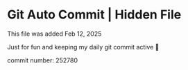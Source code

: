 # Git Auto Commit | Hidden File

This file was added Feb 12, 2025

Just for fun and keeping my daily git commit active 🤪

commit number: 252780

